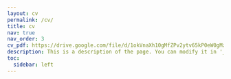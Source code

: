 ```yaml
---
layout: cv
permalink: /cv/
title: cv
nav: true
nav_order: 3
cv_pdf: https://drive.google.com/file/d/1okVnaXh10gMfZPv2ytv65kP0eW0gMzyJ/view?usp=sharing # you can also use external links here
description: This is a description of the page. You can modify it in '_pages/cv.md'. You can also change or remove the top pdf download button.
toc:
  sidebar: left
---
```

